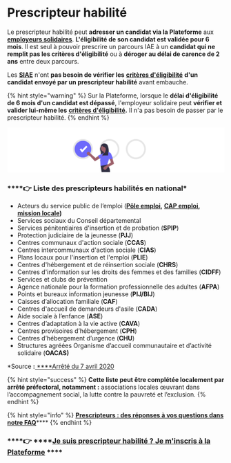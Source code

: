 # Prescripteur habilité

Le prescripteur habilité peut **adresser un candidat via la Plateforme** aux [**employeurs solidaires**](../qui-sont-les-employeurs-solidaires.md). **L'éligibilité de son candidat est validée pour 6 mois**. Il est seul à pouvoir prescrire un parcours IAE à un **candidat qui ne remplit pas les critères d'éligibilité** ou à **déroger au délai de carence de 2 ans** entre deux parcours.

Les [**SIAE**](../qui-sont-les-employeurs-solidaires.md) n'ont **pas besoin de vérifier les** [**critères d'éligibilité**](../../qui-est-eligible-iae-criteres-eligibilite.md#criteres-administratifs-de-niveau-1) **d'un candidat envoyé par un prescripteur habilité** avant embauche. 

{% hint style="warning" %}
Sur la Plateforme, lorsque le **délai d'éligibilité de 6 mois d'un candidat est dépassé**, l'employeur solidaire peut **vérifier et valider lui-même les** [**critères d'éligibilité**](../../qui-est-eligible-iae-criteres-eligibilite.md#criteres-administratifs-de-niveau-1)**.** Il n'a pas besoin de passer par le prescripteur habilité.
{% endhint %}

![](../../.gitbook/assets/capture-de-cran-2020-06-23-a-11.59.48.png)

### \*\*\*\*👉 **Liste des prescripteurs habilités en national\***

* Acteurs du service public de l’emploi \([**Pôle emploi**](https://www.pole-emploi.fr/accueil/)**,** [**CAP emploi**](https://travail-emploi.gouv.fr/ministere/service-public-de-l-emploi/article/cap-emploi)**,** [**mission locale**](https://www.mission-locale.fr/)**\)**
* Services sociaux du Conseil départemental
* Services pénitentiaires d'insertion et de probation \(**SPIP**\)
* Protection judiciaire de la jeunesse \(**PJJ**\)
* Centres communaux d'action sociale \(**CCAS**\) 
* Centres intercommunaux d'action sociale \(**CIAS**\)
* Plans locaux pour l'insertion et l'emploi \(**PLIE**\)
* Centres d'hébergement et de réinsertion sociale \(**CHRS**\)
* Centres d'information sur les droits des femmes et des familles \(**CIDFF**\)
* Services et clubs de prévention
* Agence nationale pour la formation professionnelle des adultes \(**AFPA**\)
* Points et bureaux information jeunesse \(**PIJ/BIJ**\)
* Caisses d’allocation familiale \(**CAF**\)
* Centres d'accueil de demandeurs d'asile \(**CADA**\)
* Aide sociale à l’enfance \(**ASE**\)
* Centres d’adaptation à la vie active \(**CAVA**\)
* Centres provisoires d’hébergement \(**CPH**\)
* Centres d’hébergement d’urgence \(**CHU**\)
* Structures agréées Organisme d’accueil communautaire et d’activité solidaire \(**OACAS\)**

\*Source **:**[ ****Arrêté du 7 avril 2020](https://www.legifrance.gouv.fr/jorf/id/JORFTEXT000041845730/)

{% hint style="success" %}
**Cette liste peut être complétée localement par arrêté préfectoral, notamment :**  associations locales œuvrant dans l’accompagnement social, la lutte contre la pauvreté et l’exclusion.
{% endhint %}



{% hint style="info" %}
[**Prescripteurs : des réponses à vos questions dans notre FAQ**]()\*\*\*\*
{% endhint %}

###     ****👉 ****[**Je suis prescripteur habilité ? Je m'inscris à la Plateforme**](https://inclusion.beta.gouv.fr/) ****

